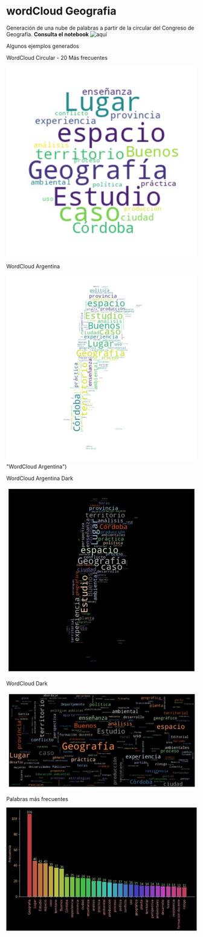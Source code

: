 # wordCloud Geografia
Generación de una nube de palabras a partir de la circular del Congreso de Geografía. 
**Consulta el notebook** ![aquí](https://github.com/martinfernandoortiz/wordCloud_Geografia/blob/main/wordCloud.ipynb) 

Algunos ejemplos generados

WordCloud Circular - 20 Más frecuentes

![WordCloud Circular - 20 Más frecuentes](https://github.com/martinfernandoortiz/wordCloud_Geografia/blob/main/imagenes/circulo20.jpg "20 más frecuentes")

WordCloud Argentina

![WordCloud Argentina](https://github.com/martinfernandoortiz/wordCloud_Geografia/blob/main/imagenes/argentina.jpg)"WordCloud Argentina")

WordCloud Argentina Dark

![WordCloud Argentina Dark](https://github.com/martinfernandoortiz/wordCloud_Geografia/blob/main/imagenes/wordArgDark1.jpg "WordCloud Argentina Dark")

WordCloud Dark

![WordCloud Dark](https://github.com/martinfernandoortiz/wordCloud_Geografia/blob/main/imagenes/wordDark.jpg "WordCloud Dark")

Palabras más frecuentes

![Barras](https://github.com/martinfernandoortiz/wordCloud_Geografia/blob/main/imagenes/barras.jpg "Barras")
